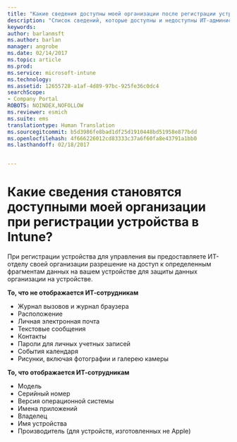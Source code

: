 ```yaml
---
title: "Какие сведения доступны моей организации после регистрации устройства? | Документация Майкрософт"
description: "Список сведений, которые доступны и недоступны ИТ-администратору на управляемом устройстве."
keywords: 
author: barlanmsft
ms.author: barlan
manager: angrobe
ms.date: 02/14/2017
ms.topic: article
ms.prod: 
ms.service: microsoft-intune
ms.technology: 
ms.assetid: 12655728-a1af-4d89-97bc-925fe36c0dc4
searchScope:
- Company Portal
ROBOTS: NOINDEX,NOFOLLOW
ms.reviewer: esmich
ms.suite: ems
translationtype: Human Translation
ms.sourcegitcommit: b5d3986fe8bad1df25d1910448bd51958e877bdd
ms.openlocfilehash: 4f666226012cd83333c37a6f60fa8e43791a1bb0
ms.lasthandoff: 02/18/2017


---
```


# <a name="what-information-can-my-company-see-when-i-enroll-my-device-in-intune"></a>Какие сведения становятся доступными моей организации при регистрации устройства в Intune?

При регистрации устройства для управления вы предоставляете ИТ-отделу своей организации разрешение на доступ к определенным фрагментам данных на вашем устройстве для защиты данных организации на устройстве.

**То, что не отображается ИТ-сотрудникам**

- Журнал вызовов и журнал браузера
-    Расположение
- Личная электронная почта
- Текстовые сообщения
- Контакты
-    Пароли для личных учетных записей
- События календаря
- Рисунки, включая фотографии и галерею камеры

**То, что отображается ИТ-сотрудникам**

-   Модель
-   Серийный номер
-   Версия операционной системы
-   Имена приложений
-   Владелец
-   Имя устройства
-   Производитель (для устройств, изготовленных не Apple)

